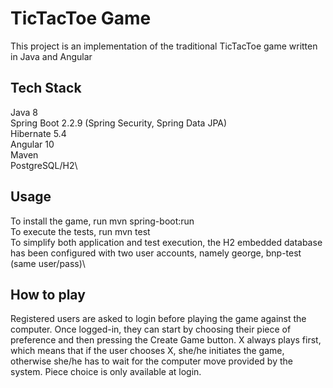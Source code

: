 # TicTacToe Game

This project is an implementation of the traditional TicTacToe game written in Java and Angular


## Tech Stack

Java 8\
Spring Boot 2.2.9 (Spring Security, Spring Data JPA)\
Hibernate 5.4\
Angular 10\
Maven\
PostgreSQL/H2\


## Usage

To install the game, run mvn spring-boot:run\
To execute the tests, run mvn test\
To simplify both application and test execution, the H2 embedded database has been configured with two user accounts, namely george, bnp-test (same user/pass)\


## How to play
Registered users are asked to login before playing the game against the computer. Once logged-in, they can start by choosing their piece of preference and then pressing the Create Game button. 
X always plays first, which means that if the user chooses X, she/he initiates the game, otherwise she/he has to wait for the computer move provided by the system. Piece choice is only available at login.





